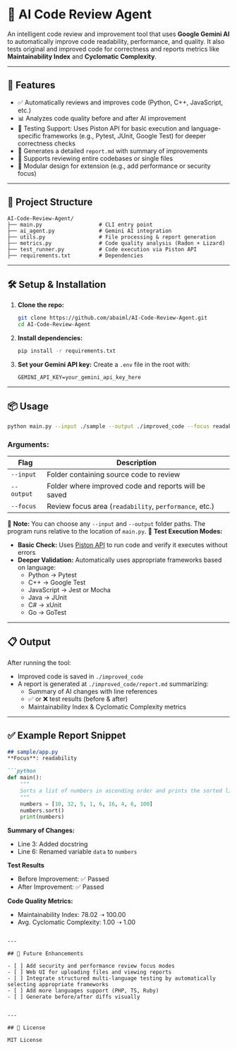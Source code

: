# 🤖 AI Code Review Agent

An intelligent code review and improvement tool that uses **Google Gemini AI** to automatically improve code readability, performance, and quality. It also tests original and improved code for correctness and reports metrics like **Maintainability Index** and **Cyclomatic Complexity**.

---

## 🚀 Features

- ✅ Automatically reviews and improves code (Python, C++, JavaScript, etc.)
- 📊 Analyzes code quality before and after AI improvement
- 🧪 Testing Support: Uses Piston API for basic execution and language-specific frameworks (e.g., Pytest, JUnit, Google Test) for deeper correctness checks
- 📄 Generates a detailed `report.md` with summary of improvements
- 📁 Supports reviewing entire codebases or single files
- 🔁 Modular design for extension (e.g., add performance or security focus)

---

## 📁 Project Structure

```
AI-Code-Review-Agent/
├── main.py                  # CLI entry point
├── ai_agent.py              # Gemini AI integration
├── utils.py                 # File processing & report generation
├── metrics.py               # Code quality analysis (Radon + Lizard)
├── test_runner.py           # Code execution via Piston API
├── requirements.txt         # Dependencies
```

---

## 🛠️ Setup & Installation

1. **Clone the repo:**
   ```bash
   git clone https://github.com/abaiml/AI-Code-Review-Agent.git
   cd AI-Code-Review-Agent
   ```

2. **Install dependencies:**
   ```bash
   pip install -r requirements.txt
   ```

3. **Set your Gemini API key:**
   Create a `.env` file in the root with:
   ```env
   GEMINI_API_KEY=your_gemini_api_key_here
   ```

---

## 📦 Usage

```bash
python main.py --input ./sample --output ./improved_code --focus readability
```

### Arguments:

| Flag       | Description                                           |
|------------|-------------------------------------------------------|
| `--input`  | Folder containing source code to review               |
| `--output` | Folder where improved code and reports will be saved |
| `--focus`  | Review focus area (`readability`, `performance`, etc.) |

📝 **Note:** You can choose any `--input` and `--output` folder paths. The program runs relative to the location of `main.py`.
🧪 **Test Execution Modes:**
- **Basic Check:** Uses [Piston API](https://github.com/engineer-man/piston) to run code and verify it executes without errors
- **Deeper Validation:** Automatically uses appropriate frameworks based on language:
  - Python → Pytest  
  - C++ → Google Test  
  - JavaScript → Jest or Mocha  
  - Java → JUnit  
  - C# → xUnit  
  - Go → GoTest

---

## 📋 Output

After running the tool:

- Improved code is saved in `./improved_code`
- A report is generated at `./improved_code/report.md` summarizing:
  - Summary of AI changes with line references
  - ✅ or ❌ test results (before & after)
  - Maintainability Index & Cyclomatic Complexity metrics

---

## ✅ Example Report Snippet

```markdown
## sample/app.py
**Focus**: readability

```python
def main():
    """
    Sorts a list of numbers in ascending order and prints the sorted list.
    """
    numbers = [10, 32, 5, 1, 6, 16, 4, 6, 100]
    numbers.sort()
    print(numbers)
```

**Summary of Changes:**
- Line 3: Added docstring
- Line 6: Renamed variable `data` to `numbers`

**Test Results**
- Before Improvement: ✅ Passed
- After Improvement: ✅ Passed

**Code Quality Metrics:**
- Maintainability Index: 78.02 ➝ 100.00
- Avg. Cyclomatic Complexity: 1.00 ➝ 1.00
```

---

## 📌 Future Enhancements

- [ ] Add security and performance review focus modes
- [ ] Web UI for uploading files and viewing reports
- [ ] Integrate structured multi-language testing by automatically selecting appropriate frameworks
- [ ] Add more languages support (PHP, TS, Ruby)
- [ ] Generate before/after diffs visually


---

## 📃 License

MIT License
